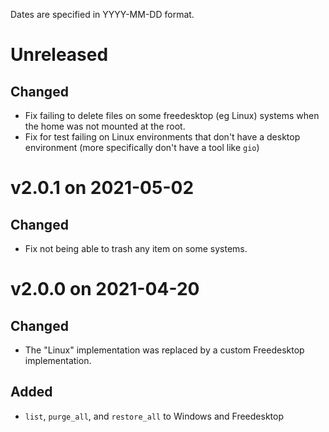 
Dates are specified in YYYY-MM-DD format.

# Unreleased

## Changed
- Fix failing to delete files on some freedesktop (eg Linux) systems when the home was not mounted at the root.
- Fix for test failing on Linux environments that don't have a desktop environment (more specifically don't have a tool like `gio`)

# v2.0.1 on 2021-05-02

## Changed
- Fix not being able to trash any item on some systems.

# v2.0.0 on 2021-04-20

## Changed
- The "Linux" implementation was replaced by a custom Freedesktop implementation.

## Added
- `list`, `purge_all`, and `restore_all` to Windows and Freedesktop
